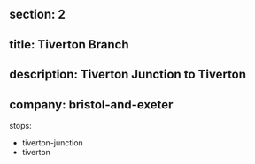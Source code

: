 section: 2
----
title: Tiverton Branch
----
description: Tiverton Junction to Tiverton
----
company: bristol-and-exeter
----
stops:
- tiverton-junction
- tiverton
